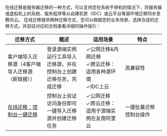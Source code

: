 在线迁移是服务器迁移的一种方式，可以支持您在系统不停机的情况下，将服务器或虚拟机上的系统、服务程序等从自建机房（IDC）或云平台等源环境迁移同步至腾讯云。
在线迁移提供两种迁移方式，您可以根据您的业务场景，选择合适的迁移方式，并前往对应的文档查看详细的操作指引：
<table class="tg">
<thead>
  <tr>
    <th width="25%">迁移方式</th>
    <th width="25%">概述</th>
    <th width="25%">适用场景</th>
    <th width="25%">特点</th>
  </tr>
</thead>
<tbody>
  <tr>
    <td class="tg-0pky">客户端导入迁移源（4客户端导入迁移源（新链接））</td>
    <td class="tg-0pky">登录源端实例运行工具导入迁移源，并在控制台上创建迁移任务，完成迁移</td>
    <td class="tg-0pky">✓公网迁移&内网迁移<br>✓跨云迁移：适用各种源环境<br>✓IDC上云</td>
    <td class="tg-0pky">高兼容性</td>
  </tr>
  <tr>
    <td class="tg-0pky"><a href="https://cloud.tencent.com/document/product/213/81492">在线迁移：控制台一键迁移</a></td>
    <td class="tg-0pky">控制台上验证访问身份即可一键导入迁移源并创建迁移任务</td>
    <td class="tg-0pky">✓公网迁移<br>✓跨云迁移：适用于源端实例在友商阿里云</td>
    <td class="tg-0pky">一键批量迁移<br>控制台操作
</td>
  </tr>
</tbody>
</table>
